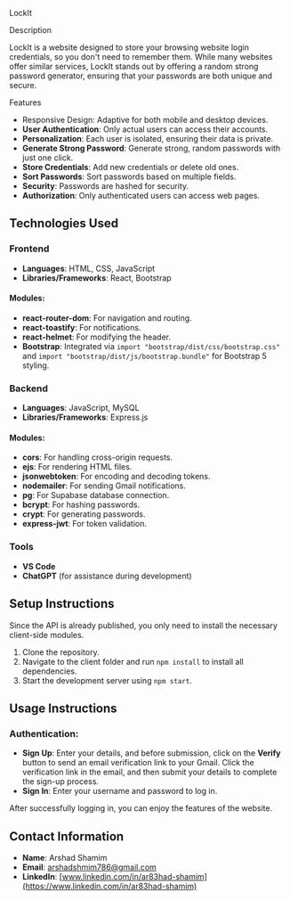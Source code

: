 LockIt

Description

LockIt is a website designed to store your browsing website login credentials, so you don't need to remember them. While many websites offer similar services, LockIt stands out by offering a random strong password generator, ensuring that your passwords are both unique and secure.

Features

- Responsive Design: Adaptive for both mobile and desktop devices.
- **User Authentication**: Only actual users can access their accounts.
- **Personalization**: Each user is isolated, ensuring their data is private.
- **Generate Strong Password**: Generate strong, random passwords with just one click.
- **Store Credentials**: Add new credentials or delete old ones.
- **Sort Passwords**: Sort passwords based on multiple fields.
- **Security**: Passwords are hashed for security.
- **Authorization**: Only authenticated users can access web pages.

## Technologies Used

### Frontend

- **Languages**: HTML, CSS, JavaScript
- **Libraries/Frameworks**: React, Bootstrap

#### Modules:

- **react-router-dom**: For navigation and routing.
- **react-toastify**: For notifications.
- **react-helmet**: For modifying the header.
- **Bootstrap**: Integrated via `import "bootstrap/dist/css/bootstrap.css"` and `import "bootstrap/dist/js/bootstrap.bundle"` for Bootstrap 5 styling.

### Backend

- **Languages**: JavaScript, MySQL
- **Libraries/Frameworks**: Express.js

#### Modules:

- **cors**: For handling cross-origin requests.
- **ejs**: For rendering HTML files.
- **jsonwebtoken**: For encoding and decoding tokens.
- **nodemailer**: For sending Gmail notifications.
- **pg**: For Supabase database connection.
- **bcrypt**: For hashing passwords.
- **crypt**: For generating passwords.
- **express-jwt**: For token validation.

### Tools

- **VS Code**
- **ChatGPT** (for assistance during development)

## Setup Instructions

Since the API is already published, you only need to install the necessary client-side modules.

1. Clone the repository.
2. Navigate to the client folder and run `npm install` to install all dependencies.
3. Start the development server using `npm start`.

## Usage Instructions

### Authentication:

- **Sign Up**: Enter your details, and before submission, click on the **Verify** button to send an email verification link to your Gmail. Click the verification link in the email, and then submit your details to complete the sign-up process.
- **Sign In**: Enter your username and password to log in.

After successfully logging in, you can enjoy the features of the website.

## Contact Information

- **Name**: Arshad Shamim
- **Email**: [arshadshmim786@gmail.com](mailto\:arshadshmim786@gmail.com)
- **LinkedIn**: [www.linkedin.com/in/ar83had-shamim](https://www.linkedin.com/in/ar83had-shamim)

